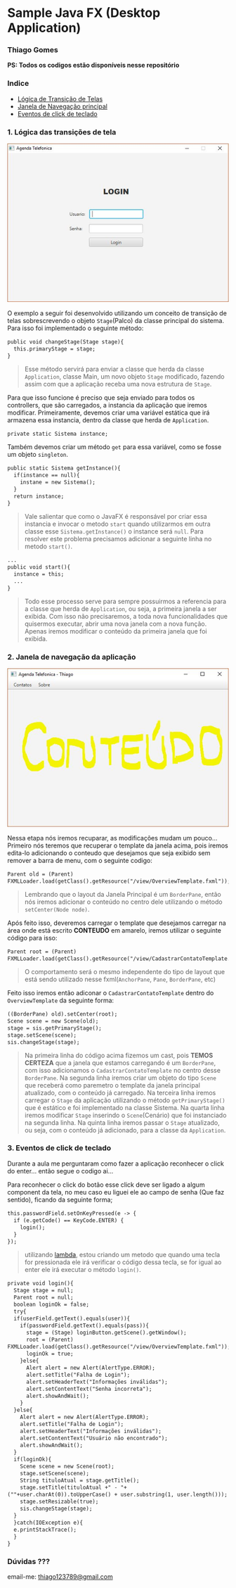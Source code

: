 # Sample Java FX (Desktop Application)
### Thiago Gomes

__PS: Todos os codigos estão disponíveis nesse repositório__

### Indice 

 * [Lógica de Transição de Telas](https://github.com/thiago123789/aula_javaFX/blob/master/README.md#1-lógica-das-transições-de-tela)
 * [Janela de Navegação principal](https://github.com/thiago123789/aula_javaFX/blob/master/README.md#2-janela-de-navegação-da-aplicação)
 * [Eventos de click de teclado](https://github.com/thiago123789/aula_javaFX/blob/master/README.md#3-eventos-de-click-de-teclado)

### 1. Lógica das transições de tela

![Janela Application Login](/imgs/login.JPG)

O exemplo a seguir foi desenvolvido utilizando um conceito de transição de telas sobrescrevendo o objeto ``Stage``(Palco) da classe principal do sistema.
Para isso foi implementado o seguinte método:

```
public void changeStage(Stage stage){
  this.primaryStage = stage;
}
```

> Esse método servirá para enviar a classe que herda da classe ``Application``, classe Main, um novo objeto ``Stage`` modificado, fazendo assim com que a aplicação receba uma nova estrutura de ``Stage``.

Para que isso funcione é preciso que seja enviado para todos os controllers, que são carregados, a instancia da aplicação que iremos modificar.
Primeiramente, devemos criar uma variável estática que irá armazena essa instancia, dentro da classe que herda de ``Application``.

```
private static Sistema instance;
```
Também devemos criar um método ``get`` para essa variável, como se fosse um objeto ``singleton``.

```
public static Sistema getInstance(){
  if(instance == null){
    instane = new Sistema();
  }
  return instance;
}
```

> Vale salientar que como o JavaFX é responsável por criar essa instancia e invocar o metodo ``start`` quando utilizarmos em outra classe esse ``Sistema.getInstance()`` o instance será ``null``. Para resolver este problema precisamos adicionar a seguinte linha no metodo ``start()``.

```
...
public void start(){
  instance = this;
  ...
}
```

> Todo esse processo serve para sempre possuirmos a referencia para a classe que herda de ``Application``, ou seja, a primeira janela a ser exibida. Com isso não precisaremos, a toda nova funcionalidades que quisermos executar, abrir uma nova janela com a nova função. Apenas iremos modificar o conteúdo da primeira janela que foi exibida.

### 2. Janela de navegação da aplicação

![Janela Principal](/imgs/main.JPG)

Nessa etapa nós iremos recuparar, as modificações mudam um pouco...
Primeiro nós teremos que recuperar o template da janela acima, pois iremos edita-lo adicionando o conteudo que desejamos que seja exibido sem remover a barra de menu, com o seguinte codigo:

```
Parent old = (Parent) FXMLLoader.load(getClass().getResource("/view/OverviewTemplate.fxml"));
```

> Lembrando que o layout da Janela Principal é um ``BorderPane``, então nós iremos adicionar o conteúdo no centro dele utilizando o método ``setCenter(Node node)``. 

Após feito isso, deveremos carregar o template que desejamos carregar na área onde está escrito __CONTEUDO__ em amarelo, iremos utilizar o seguinte código para isso:

```
Parent root = (Parent) FXMLLoader.load(getClass().getResource("/view/CadastrarContatoTemplate.fxml"));
```

> O comportamento será o mesmo independente do tipo de layout que está sendo utilizado nesse fxml(``AnchorPane``, ``Pane``, ``BorderPane``, etc)

Feito isso iremos então adiconar o ``CadastrarContatoTemplate`` dentro do ``OverviewTemplate`` da seguinte forma:

```
((BorderPane) old).setCenter(root);
Scene scene = new Scene(old);
stage = sis.getPrimaryStage();
stage.setScene(scene);
sis.changeStage(stage);
```

> Na primeira linha do código acima fizemos um cast, pois __TEMOS CERTEZA__ que a janela que estamos carregando é um ``BorderPane``, com isso adicionamos o ``CadastrarContatoTemplate`` no centro desse ``BorderPane``.
> Na segunda linha iremos criar um objeto do tipo ``Scene`` que receberá como paremetro o template da janela principal atualizado, com o conteúdo já carregado.
> Na terceira linha iremos carregar o ``Stage`` da aplicação utilizando o método ``getPrimaryStage()`` que é estático e foi implementado na classe Sistema.
> Na quarta linha iremos modificar ``Stage`` inserindo o ``Scene``(Cenário) que foi instanciado na segunda linha.
> Na quinta linha iremos passar o ``Stage`` atualizado, ou seja, com o conteúdo já adicionado, para a classe da ``Application``. 

### 3. Eventos de click de teclado

Durante a aula me perguntaram como fazer a aplicação reconhecer o click do enter... então segue o codigo ai...

Para reconhecer o click do botão esse click deve ser ligado a algum component da tela, no meu caso eu liguei ele ao campo de senha (Que faz sentido), ficando da seguinte forma;

```
this.passwordField.setOnKeyPressed(e -> {
  if (e.getCode() == KeyCode.ENTER) {
    login();
  }
});
```

> utilizando [lambda](https://docs.oracle.com/javase/tutorial/java/javaOO/lambdaexpressions.html), estou criando um metodo que quando uma tecla for pressionada ele irá verificar o código dessa tecla, se for igual ao enter ele irá executar o método ``login()``. 


```
private void login(){
  Stage stage = null;
  Parent root = null;
  boolean loginOk = false;
  try{
  if(userField.getText().equals(user)){
    if(passwordField.getText().equals(pass)){
      stage = (Stage) loginButton.getScene().getWindow();
      root = (Parent) FXMLLoader.load(getClass().getResource("/view/OverviewTemplate.fxml"));
      loginOk = true;
    }else{
      Alert alert = new Alert(AlertType.ERROR);
      alert.setTitle("Falha de Login");
      alert.setHeaderText("Informações inválidas");
      alert.setContentText("Senha incorreta");
      alert.showAndWait();
    }
  }else{
    Alert alert = new Alert(AlertType.ERROR);
    alert.setTitle("Falha de Login");
    alert.setHeaderText("Informações inválidas");
    alert.setContentText("Usuário não encontrado");
    alert.showAndWait();
  }
  if(loginOk){
    Scene scene = new Scene(root);
    stage.setScene(scene);
    String tituloAtual = stage.getTitle();
    stage.setTitle(tituloAtual +" - "+ (""+user.charAt(0)).toUpperCase() + user.substring(1, user.length()));
    stage.setResizable(true);
    sis.changeStage(stage);
  }
  }catch(IOException e){
  e.printStackTrace();
  }
}
```

### Dúvidas ???

email-me: thiago123789@gmail.com
